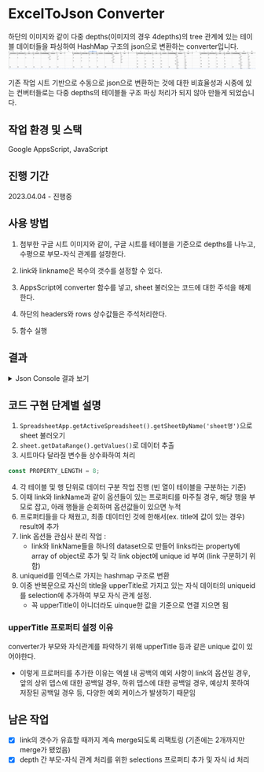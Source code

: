 # ExcelToJson Converter

하단의 이미지와 같이 다중 depths(이미지의 경우 4depths)의 tree 관계에 있는 테이블 데이터들을 파싱하여 HashMap 구조의 json으로 변환하는 converter입니다.
![excelImg](./image/excelImg.png)

기존 작업 시트 기반으로 수동으로 json으로 변환하는 것에 대한 비효율성과 시중에 있는 컨버터들로는 다중 depths의 테이블들 구조 파싱 처리가 되지 않아 만들게 되었습니다.

## 작업 환경 및 스택

Google AppsScript, JavaScript

## 진행 기간

2023.04.04 - 진행중

## 사용 방법

1. 첨부한 구글 시트 이미지와 같이, 구글 시트를 테이블을 기준으로 depths를 나누고, 수평으로 부모-자식 관계를 설정한다.

2. link와 linkname은 복수의 갯수를 설정할 수 있다.
3. AppsScript에 converter 함수를 넣고, sheet 불러오는 코드에 대한 주석을 해제한다.
4. 하단의 headers와 rows 상수값들은 주석처리한다.
5. 함수 실행

## 결과

<details><summary>Json Console 결과 보기</summary>
console에서는 Object의 데이터가 가려져서 나오지만, 데이터 직접 처리할 때는 해당 객체 데이터에 접근 가능하다. 
  
```json
{ '0':
   { upperTitle: '',
     buttonName: '1',
     buttonImage: '1',
     title: '1',
     contents: '1',
     contentImage: '1',
     links: [ [Object], [Object], [Object] ],
     selection: [ '1' ] },
  '1':
   { upperTitle: '1',
     buttonName: '2',
     buttonImage: '2',
     title: '2',
     contents: '2',
     contentImage: '2',
     links: [ [Object], [Object] ],
     parent: '0',
     selection: [ '2' ] },
  '2':
   { upperTitle: '2',
     buttonName: '3',
     buttonImage: '3',
     title: '3',
     contents: '3',
     contentImage: '3',
     links: [ [Object], [Object] ],
     parent: '1',
     selection: [ '3' ] },
  '3':
   { upperTitle: '3',
     buttonName: '4',
     buttonImage: '4',
     title: '4',
     contents: '4',
     contentImage: '4',
     links: [ [Object], [Object] ],
     parent: '2',
     selection: [] },
  '4':
   { upperTitle: '',
     buttonName: '5',
     buttonImage: '5',
     title: '5',
     contents: '5',
     contentImage: '5',
     links: [ [Object], [Object] ],
     selection: [ '5', '8' ] },
  '5':
   { upperTitle: '5',
     buttonName: '6',
     buttonImage: '6',
     title: '6',
     contents: '6',
     contentImage: '6',
     links: [ [Object], [Object] ],
     parent: '4',
     selection: [ '6' ] },
  '6':
   { upperTitle: '6',
     buttonName: '7',
     buttonImage: '7',
     title: '7',
     contents: '7',
     contentImage: '7',
     links: [ [Object], [Object] ],
     parent: '5',
     selection: [ '7' ] },
  '7':
   { upperTitle: '7',
     buttonName: '8',
     buttonImage: '8',
     title: '8',
     contents: '8',
     contentImage: '8',
     links: [ [Object], [Object] ],
     parent: '6',
     selection: [] },
  '8':
   { upperTitle: '5',
     buttonName: '9',
     buttonImage: '9',
     title: '9',
     contents: '9',
     contentImage: '9',
     links: [ [Object] ],
     parent: '4',
     selection: [ '9' ] },
  '9':
   { upperTitle: '9',
     buttonName: '10',
     buttonImage: '10',
     title: '10',
     contents: '10',
     contentImage: '10',
     links: [ [Object], [Object], [Object], [Object] ],
     parent: '8',
     selection: [ '10' ] },
  '10':
   { upperTitle: '10',
     buttonName: '11',
     buttonImage: '11',
     title: '11',
     contents: '11',
     contentImage: '11',
     links: [ [Object] ],
     parent: '9',
     selection: [] },
  '11':
   { upperTitle: 5,
     buttonName: '12',
     buttonImage: '12',
     title: '12',
     contents: '12',
     contentImage: '12',
     links: [ [Object], [Object] ],
     selection: [ '12', '14' ] },
  '12':
   { upperTitle: '12',
     buttonName: '13',
     buttonImage: '13',
     title: '13',
     contents: '13',
     contentImage: '13',
     links: [ [Object], [Object] ],
     parent: '11',
     selection: [ '13' ] },
  '13':
   { upperTitle: '13',
     buttonName: '14',
     buttonImage: '14',
     title: '14',
     contents: '14',
     contentImage: '14',
     links: [ [Object], [Object] ],
     parent: '12',
     selection: [] },
  '14':
   { upperTitle: '12',
     buttonName: '15',
     buttonImage: '15',
     title: '15',
     contents: '15',
     contentImage: '15',
     links: [ [Object], [Object] ],
     parent: '11',
     selection: [ '15', '16', '17', '18' ] },
  '15':
   { upperTitle: '15',
     buttonName: '16',
     buttonImage: '16',
     title: '16',
     contents: '16',
     contentImage: '16',
     links: [ [Object], [Object] ],
     parent: '14',
     selection: [] },
  '16':
   { upperTitle: '15',
     buttonName: '17',
     buttonImage: '17',
     title: '17',
     contents: '17',
     contentImage: '17',
     links: [ [Object], [Object] ],
     parent: '14',
     selection: [] },
  '17':
   { upperTitle: '15',
     buttonName: '18',
     buttonImage: '18',
     title: '18',
     contents: '18',
     contentImage: '18',
     links: [ [Object], [Object] ],
     parent: '14',
     selection: [] },
  '18':
   { upperTitle: '15',
     buttonName: '19',
     buttonImage: '19',
     title: '19',
     contents: '19',
     contentImage: '19',
     links: [ [Object], [Object] ],
     parent: '14',
     selection: [] } }
```

</details>

## 코드 구현 단계별 설명

1. `SpreadsheetApp.getActiveSpreadsheet().getSheetByName('sheet명')`으로 sheet 불러오기
2. `sheet.getDataRange().getValues()`로 데이터 추출
3. 시트마다 달라질 변수들 상수화하여 처리

```javascript
const PROPERTY_LENGTH = 8;
```

4. 각 테이블 및 행 단위로 데이터 구분 작업 진행 (빈 열이 테이블을 구분하는 기준)
5. 이때 link와 linkName과 같이 옵션들이 있는 프로퍼티를 마주칠 경우, 해당 행을 부모로 잡고, 아래 행들을 순회하며 옵션값들이 있으면 누적
6. 프로퍼티들을 다 채웠고, 최종 데이터인 것에 한해서(ex. title에 값이 있는 경우) result에 추가
7. link 옵션들 관심사 분리 작업 :
   - link와 linkName들을 하나의 dataset으로 만들어 links라는 property에 array of object로 추가 및 각 link object에 unique id 부여 (link 구분하기 위함)
8. uniqueid를 인덱스로 가지는 hashmap 구조로 변환
9. 이중 반복문으로 자신의 title을 upperTitle로 가지고 있는 자식 데이터의 uniqueid를 selection에 추가하여 부모 자식 관계 설정.
   - 꼭 upperTitle이 아니더라도 uinque한 값을 기준으로 연결 지으면 됨

### upperTitle 프로퍼티 설정 이유

converter가 부모와 자식관계를 파악하기 위해 upperTitle 등과 같은 unique 값이 있어야한다.

- 이렇게 프로퍼티를 추가한 이유는 엑셀 내 공백의 예외 사항이 link의 옵션일 경우, 앞의 상위 뎁스에 대한 공백일 경우, 하위 뎁스에 대한 공백일 경우, 예상치 못하여 저장된 공백일 경우 등, 다양한 예외 케이스가 발생하기 때문임

## 남은 작업

- [x] link의 갯수가 유효할 때까지 계속 merge되도록 리팩토링 (기존에는 2개까지만 merge가 됐었음)
- [x] depth 간 부모-자식 관계 처리를 위한 selections 프로퍼티 추가 및 자식 id 처리
